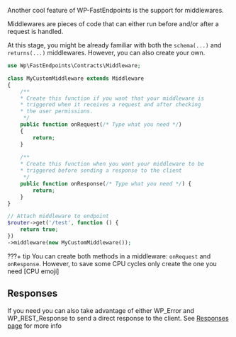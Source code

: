 Another cool feature of WP-FastEndpoints is the support for middlewares.

Middlewares are pieces of code that can either run before and/or after a request is handled.

At this stage, you might be already familiar with both the `schema(...)` and `returns(...)`
middlewares. However, you can also create your own.

```php
use Wp\FastEndpoints\Contracts\Middleware;

class MyCustomMiddleware extends Middleware
{
    /**
    * Create this function if you want that your middleware is
    * triggered when it receives a request and after checking
    * the user permissions.
     */
    public function onRequest(/* Type what you need */)
    {
        return;
    }
    
    /**
    * Create this function when you want your middleware to be
    * triggered before sending a response to the client 
     */
    public function onResponse(/* Type what you need */) {
        return;
    }
}

// Attach middleware to endpoint
$router->get('/test', function () {
    return true;
})
->middleware(new MyCustomMiddleware());
```

???+ tip
    You can create both methods in a middleware: `onRequest` and `onResponse`.
    However, to save some CPU cycles only create the one you need [CPU emoji]

## Responses

If you need you can also take advantage of either WP_Error and WP_REST_Response to send
a direct response to the client. See [Responses page](/wp-fastendpoints/advanced-user-guide/responses)
for more info